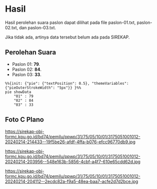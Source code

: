 # Hasil

Hasil perolehan suara paslon dapat dilihat pada file paslon-01.txt, paslon-02.txt, dan paslon-03.txt.

Jika tidak ada, artinya data tersebut belum ada pada SIREKAP.

## Perolehan Suara

 * Paslon 01: **79**.
 * Paslon 02: **84**.
 * Paslon 03: **33**.

```mermaid
%%{init: {"pie": {"textPosition": 0.5}, "themeVariables": {"pieOuterStrokeWidth": "5px"}} }%%
pie showData
    "01" : 79
    "02" : 84
    "03" : 33
```
## Foto C Plano

https://sirekap-obj-formc.kpu.go.id/bd74/pemilu/ppwp/31/75/05/10/01/3175051001012-20240214-214433--19f5be26-afdf-4ffa-b076-efcc96770db9.jpg

https://sirekap-obj-formc.kpu.go.id/bd74/pemilu/ppwp/31/75/05/10/01/3175051001012-20240214-203956--548e163b-5856-4cbf-a4f7-610e65cdd62d.jpg

https://sirekap-obj-formc.kpu.go.id/bd74/pemilu/ppwp/31/75/05/10/01/3175051001012-20240214-204112--2ecdc82a-f9a5-48ea-baa7-acfe2d7d2bce.jpg
